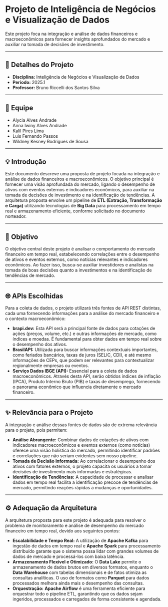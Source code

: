 # Projeto de Inteligência de Negócios e Visualização de Dados

Este projeto foca na integração e análise de dados financeiros e macroeconômicos para fornecer insights aprofundados do mercado e auxiliar na tomada de decisões de investimento.

---

## 📅 Detalhes do Projeto

* **Disciplina:** Inteligência de Negócios e Visualização de Dados
* **Período:** 2025.1
* **Professor:** Bruno Riccelli dos Santos Silva

---

## 👥 Equipe

* Alycia Alves Andrade 
* Anna Iwiny Alves Andrade
* Kalil Pires Lima 
* Luis Fernando Passos
* Wildney Kesney Rodrigues de Sousa 

---

## 💡 Introdução

Este documento descreve uma proposta de projeto focada na integração e análise de dados financeiros e macroeconômicos. O objetivo principal é fornecer uma visão aprofundada do mercado, ligando o desempenho de ativos com eventos externos e indicadores econômicos, para auxiliar na tomada de decisões de investimento e na identificação de tendências. A arquitetura proposta envolve um pipeline de **ETL (Extração, Transformação e Carga)** utilizando tecnologias de **Big Data** para processamento em tempo real e armazenamento eficiente, conforme solicitado no documento norteador.

---

## 🎯 Objetivo

O objetivo central deste projeto é analisar o comportamento do mercado financeiro em tempo real, estabelecendo correlações entre o desempenho de ativos e eventos externos, como notícias relevantes e indicadores econômicos. Ao fazer isso, busca-se auxiliar investidores e analistas na tomada de boas decisões quanto a investimentos e na identificação de tendências de mercado.

---

## 🌐 APIs Escolhidas

Para a coleta de dados, o projeto utilizará três fontes de API REST distintas, cada uma fornecendo informações para a análise do mercado financeiro e o contexto macroeconômico:

* **brapi.dev:** Esta API será a principal fonte de dados para cotações de ações (preços, volume, etc.) e outras informações de mercado, como índices e moedas. É fundamental para obter dados em tempo real sobre o desempenho dos ativos.
* **BrasilAPI:** Utilizada para buscar informações contextuais importantes, como feriados bancários, taxas de juros (SELIC, CDI), e até mesmo informações de CEPs, que podem ser relevantes para contextualizar regionalmente empresas ou eventos.
* **Serviço Dados IBGE (API):** Essencial para a coleta de dados macroeconômicos. Através desta API, serão obtidos índices de inflação (IPCA), Produto Interno Bruto (PIB) e taxas de desemprego, fornecendo o panorama econômico que influencia diretamente o mercado financeiro.

---

## ✨ Relevância para o Projeto

A integração e análise dessas fontes de dados são de extrema relevância para o projeto, pois permitem:

* **Análise Abrangente:** Combinar dados de cotações de ativos com indicadores macroeconômicos e eventos externos (como notícias) oferece uma visão holística do mercado, permitindo identificar padrões e correlações que não seriam evidentes sem nosso pipeline.
* **Tomada de Decisão Informada:** Ao correlacionar o desempenho dos ativos com fatores externos, o projeto capacita os usuários a tomar decisões de investimento mais informadas e estratégicas.
* **Identificação de Tendências:** A capacidade de processar e analisar dados em tempo real facilita a identificação precoce de tendências de mercado, permitindo reações rápidas a mudanças e oportunidades.

---

## ⚙️ Adequação da Arquitetura

A arquitetura proposta para este projeto é adequada para resolver o problema de monitoramento e análise de desempenho do mercado financeiro em tempo real, devido aos seguintes pontos:

* **Escalabilidade e Tempo Real:** A utilização de **Apache Kafka** para ingestão de dados em tempo real e **Apache Spark** para processamento distribuído garante que o sistema possa lidar com grandes volumes de dados de mercado e processá-los com baixa latência.
* **Armazenamento Flexível e Otimizado:** O **Data Lake** permite o armazenamento de dados brutos em diversos formatos, enquanto o **Data Warehouse** com tabelas dimensionais e de fatos otimiza as consultas analíticas. O uso de formatos como **Parquet** para dados processados melhora ainda mais o desempenho das consultas.
* **Orquestração:** **Apache Airflow** é uma ferramenta eficiente para orquestrar todo o pipeline ETL, garantindo que os dados sejam ingeridos, processados e carregados de forma consistente e agendada.
